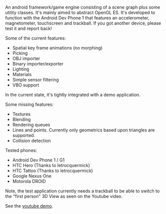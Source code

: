 An android framework/game engine consisting of a scene graph plus some utility classes. It's mainly aimed to abstract OpenGL ES. It's developed to function with the Android Dev Phone 1 that features an accelerometer, magnetometer, touchscreen and trackball. If you got another device, please test it and report back!

Some of the current features:
  * Spatial key frame animations (no morphing)
  * Picking
  * OBJ importer
  * Binary importer/exporter
  * Lighting
  * Materials
  * Simple sensor filtering
  * VBO support

In the current state, it's tightly integrated with a demo application.

Some missing features:
  * Textures
  * Blending
  * Rendering queues
  * Lines and points. Currently only geometrics based upon triangles are supported.
  * Collision detection

Tested phones:
  * Android Dev Phone 1 / G1
  * HTC Hero (Thanks to letrocquermick)
  * HTC Tattoo (Thanks to letrocquermick)
  * Google Nexus One
  * Motorola DROID

Note, the test application currently needs a trackball to be able to switch to the "first person" 3D View as seen on the Youtube video.

See the [youtube demo](http://www.youtube.com/watch?v=wnr65iId-v0).